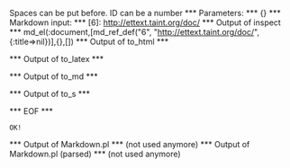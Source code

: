 Spaces can be put before. ID can be a number
*** Parameters: ***
{}
*** Markdown input: ***
  [6]: http://ettext.taint.org/doc/
*** Output of inspect ***
md_el(:document,[md_ref_def("6", "http://ettext.taint.org/doc/", {:title=>nil})],{},[])
*** Output of to_html ***

*** Output of to_latex ***

*** Output of to_md ***

*** Output of to_s ***

*** EOF ***



	OK!



*** Output of Markdown.pl ***
(not used anymore)
*** Output of Markdown.pl (parsed) ***
(not used anymore)